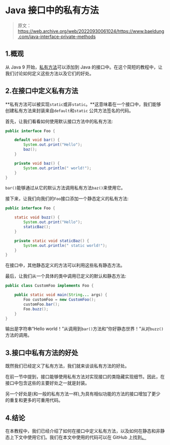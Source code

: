 # Java 接口中的私有方法

> 原文：<https://web.archive.org/web/20220930061024/https://www.baeldung.com/java-interface-private-methods>

## 1.概观

从 Java 9 开始，[私有方法](https://web.archive.org/web/20220525011840/https://openjdk.java.net/jeps/213)可以添加到 Java 的接口中。在这个简短的教程中，让我们讨论如何定义这些方法以及它们的好处。

## 2.在接口中定义私有方法

**私有方法可以被实现`static`或非`static`。**这意味着在一个接口中，我们能够创建私有方法来封装来自`default`和`static` 公共方法签名的代码。

首先，让我们看看如何使用默认接口方法中的私有方法:

```java
public interface Foo {

    default void bar() {
        System.out.print("Hello");
        baz();
    }

    private void baz() {
        System.out.println(" world!");
    }
}
```

`bar()`能够通过从它的默认方法调用私有方法`baz()`来使用它。

接下来，让我们向我们的`Foo`接口添加一个静态定义的私有方法:

```java
public interface Foo {

    static void buzz() {
        System.out.print("Hello");
        staticBaz();
    }

    private static void staticBaz() {
        System.out.println(" static world!");
    }
}
```

在接口中，其他静态定义的方法可以利用这些私有静态方法。

最后，让我们从一个具体的类中调用已定义的默认和静态方法:

```java
public class CustomFoo implements Foo {

    public static void main(String... args) {
        Foo customFoo = new CustomFoo();
        customFoo.bar();
        Foo.buzz();
    }
}
```

输出是字符串“Hello world！”从调用到`bar()`方法和“你好静态世界！”从对`buzz()` 方法的调用。

## 3.接口中私有方法的好处

既然我们已经定义了私有方法，我们就来谈谈私有方法的好处。

在前一节中提到，接口能够使用私有方法对实现接口的类隐藏实现细节。因此，在接口中包含这些的主要好处之一就是封装。

另一个好处是(和一般的私有方法一样),为具有相似功能的方法的接口增加了更少的重复和更多的可重用代码。

## 4.结论

在本教程中，我们已经介绍了如何在接口中定义私有方法，以及如何在静态和非静态上下文中使用它们。我们在本文中使用的代码可以在 GitHub 上找到[。](https://web.archive.org/web/20220525011840/https://github.com/eugenp/tutorials/tree/master/core-java-modules/core-java-9)